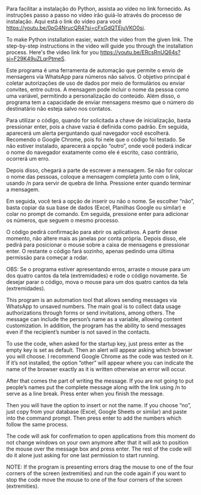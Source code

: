 Para facilitar a instalação do Python, assista ao vídeo no link fornecido. As instruções passo a passo no vídeo irão guiá-lo através do processo de instalação. Aqui está o link do vídeo para você https://youtu.be/0pG4NrucQR4?si=cFxGdQTEjuVKO0si.

To make Python installation easier, watch the video from the given link. The step-by-step instructions in the video will guide you through the installation process. Here's the video link for you https://youtu.be/ERcsRnUQ64s?si=F29K49uZLqrPtmeS.

Este programa é uma ferramenta de automação que permite o envio de mensagens via WhatsApp para números não salvos. O objetivo principal é coletar autorizações de uso de dados por meio de formulários ou enviar convites, entre outros. A mensagem pode incluir o nome da pessoa como uma variável, permitindo a personalização do conteúdo. Além disso, o programa tem a capacidade de enviar mensagens mesmo que o número do destinatário não esteja salvo nos contatos.


Para utilizar o código, quando for solicitada a chave de inicialização, basta pressionar enter, pois a chave vazia é definida como padrão. Em seguida, aparecerá um alerta perguntando qual navegador você escolherá. Recomendo o Google Chrome, pois foi nele que o código foi testado. Se não estiver instalado, aparecerá a opção “outro”, onde você poderá indicar o nome do navegador exatamente como ele é escrito, caso contrário, ocorrerá um erro.

Depois disso, chegará a parte de escrever a mensagem. Se não for colocar o nome das pessoas, coloque a mensagem completa junto com o link, usando /n para servir de quebra de linha. Pressione enter quando terminar a mensagem.

Em seguida, você terá a opção de inserir ou não o nome. Se escolher “nâo”, basta copiar da sua base de dados (Excel, Planilhas Google ou similar) e colar no prompt de comando. Em seguida, pressione enter para adicionar os números, que seguem o mesmo processo.

O código pedirá confirmação para abrir os aplicativos. A partir desse momento, não altere mais as janelas por conta própria. Depois disso, ele pedirá para posicionar o mouse sobre a caixa de mensagens e pressionar enter. O restante o código fará sozinho, apenas pedindo uma última permissão para começar a rodar.

OBS: Se o programa estiver apresentando erros, arraste o mouse para um dos quatro cantos da tela (extremidades) e rode o código novamente. Se desejar parar o código, mova o mouse para um dos quatro cantos da tela (extremidades).


This program is an automation tool that allows sending messages via WhatsApp to unsaved numbers. The main goal is to collect data usage authorizations through forms or send invitations, among others. The message can include the person’s name as a variable, allowing content customization. In addition, the program has the ability to send messages even if the recipient’s number is not saved in the contacts.


To use the code, when asked for the startup key, just press enter as the empty key is set as default. Then an alert will appear asking which browser you will choose. I recommend Google Chrome as the code was tested on it. If it’s not installed, the option “other” will appear where you can indicate the name of the browser exactly as it is written otherwise an error will occur.

After that comes the part of writing the message. If you are not going to put people’s names put the complete message along with the link using /n to serve as a line break. Press enter when you finish the message.

Then you will have the option to insert or not the name. If you choose “no”, just copy from your database (Excel, Google Sheets or similar) and paste into the command prompt. Then press enter to add the numbers which follow the same process.

The code will ask for confirmation to open applications from this moment do not change windows on your own anymore after that it will ask to position the mouse over the message box and press enter. The rest of the code will do it alone just asking for one last permission to start running.

NOTE: If the program is presenting errors drag the mouse to one of the four corners of the screen (extremities) and run the code again if you want to stop the code move the mouse to one of the four corners of the screen (extremities).

